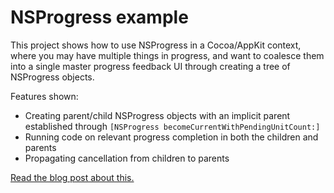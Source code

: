 # NSProgress example

This project shows how to use NSProgress in a Cocoa/AppKit context, where you may have multiple things in progress, and want to coalesce them into a single master progress feedback UI through creating a tree of NSProgress objects.

Features shown:

* Creating parent/child NSProgress objects with an implicit parent established through `[NSProgress becomeCurrentWithPendingUnitCount:]`
* Running code on relevant progress completion in both the children and parents
* Propagating cancellation from children to parents

[Read the blog post about this.](http://jaanus.com/blog/2015/01/24/an-example-on-how-to-use-nsprogress/)
